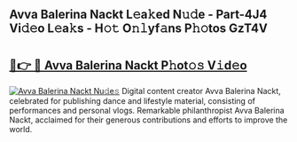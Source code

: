 ## Avva Balerina Nackt L𝚎a𝚔ed N𝚞𝚍e - Part-4J4 Vi𝚍𝚎o L𝚎a𝚔s - H𝚘𝚝 O𝚗𝚕yf𝚊ns P𝚑𝚘tos GzT4V

# <h2><a href="http://kfdca0.oniu.top/?m=Avva+Balerina+Nackt">🔗👉 🔴 Avva Balerina Nackt P𝚑ot𝚘𝚜 V𝚒d𝚎o</a></h2>

[![Avva Balerina Nackt Nu𝚍e𝚜](https://i.imgur.com/0qMVB7G.gif)](http://kfdca0.oniu.top/?m=Avva+Balerina+Nackt)
Digital content creator Avva Balerina Nackt, celebrated for publishing dance and lifestyle material, consisting of performances and personal vlogs. Remarkable philanthropist Avva Balerina Nackt, acclaimed for their generous contributions and efforts to improve the world.  
